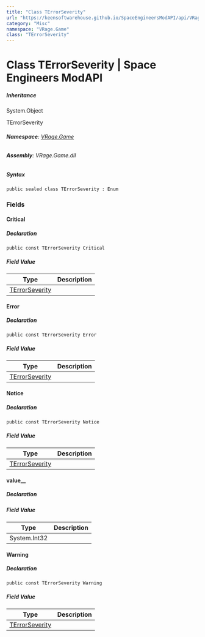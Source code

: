```yaml
---
title: "Class TErrorSeverity"
url: "https://keensoftwarehouse.github.io/SpaceEngineersModAPI/api/VRage.Game.TErrorSeverity.html"
category: "Misc"
namespace: "VRage.Game"
class: "TErrorSeverity"
---
```


# Class TErrorSeverity | Space Engineers ModAPI

##### Inheritance

System.Object

TErrorSeverity

###### **Namespace**: [VRage.Game](https://keensoftwarehouse.github.io/SpaceEngineersModAPI/api/VRage.Game.html)

###### **Assembly**: VRage.Game.dll

##### Syntax

```
public sealed class TErrorSeverity : Enum
```

### Fields

#### Critical

##### Declaration

```
public const TErrorSeverity Critical
```

##### Field Value

| Type | Description |
| --- | --- |
| [TErrorSeverity](https://keensoftwarehouse.github.io/SpaceEngineersModAPI/api/VRage.Game.TErrorSeverity.html) |     |

#### Error

##### Declaration

```
public const TErrorSeverity Error
```

##### Field Value

| Type | Description |
| --- | --- |
| [TErrorSeverity](https://keensoftwarehouse.github.io/SpaceEngineersModAPI/api/VRage.Game.TErrorSeverity.html) |     |

#### Notice

##### Declaration

```
public const TErrorSeverity Notice
```

##### Field Value

| Type | Description |
| --- | --- |
| [TErrorSeverity](https://keensoftwarehouse.github.io/SpaceEngineersModAPI/api/VRage.Game.TErrorSeverity.html) |     |

#### value\_\_

##### Declaration

##### Field Value

| Type | Description |
| --- | --- |
| System.Int32 |     |

#### Warning

##### Declaration

```
public const TErrorSeverity Warning
```

##### Field Value

| Type | Description |
| --- | --- |
| [TErrorSeverity](https://keensoftwarehouse.github.io/SpaceEngineersModAPI/api/VRage.Game.TErrorSeverity.html) |     |